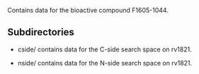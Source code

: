 Contains data for the bioactive compound F1605-1044.

## Subdirectories

- cside/ contains data for the C-side search space on rv1821.

- nside/ contains data for the N-side search space on rv1821.

